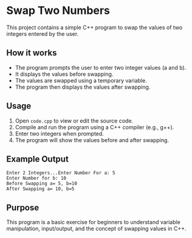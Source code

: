 # Swap Two Numbers

This project contains a simple C++ program to swap the values of two integers entered by the user.

## How it works

- The program prompts the user to enter two integer values (a and b).
- It displays the values before swapping.
- The values are swapped using a temporary variable.
- The program then displays the values after swapping.

## Usage

1. Open `code.cpp` to view or edit the source code.
2. Compile and run the program using a C++ compiler (e.g., g++).
3. Enter two integers when prompted.
4. The program will show the values before and after swapping.

## Example Output

```
Enter 2 Integers...Enter Number For a: 5
Enter Number for b: 10
Before Swapping a= 5, b=10
After Swapping a= 10, b=5
```

## Purpose

This program is a basic exercise for beginners to understand variable manipulation, input/output, and the concept of swapping values in C++.
